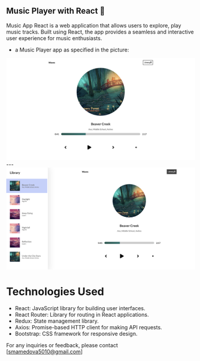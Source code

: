 ## Music Player with React 🎵
Music App React is a web application that allows users to explore, play music tracks. Built using React, the app provides a seamless and interactive user experience for music enthusiasts.

- a Music Player app as specified in the picture:

<img src='mp1.png'/>
---
<img src='mp2.png'/>

# Technologies Used

- React: JavaScript library for building user interfaces.
- React Router: Library for routing in React applications.
- Redux: State management library.
- Axios: Promise-based HTTP client for making API requests.
- Bootstrap: CSS framework for responsive design.

For any inquiries or feedback, please contact [smamedova5010@gmail.com] 
